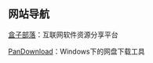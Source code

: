 ## 网站导航
[盒子部落](https://www.hezibuluo.com/)：互联网软件资源分享平台

[PanDownload](http://pandownload.com/)：Windows下的网盘下载工具
